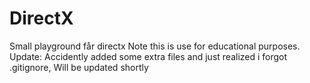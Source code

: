 # DirectX
Small playground får directx
Note this is use for educational purposes.
Update: Accidently added some extra files and just realized i forgot .gitignore, Will be updated shortly
